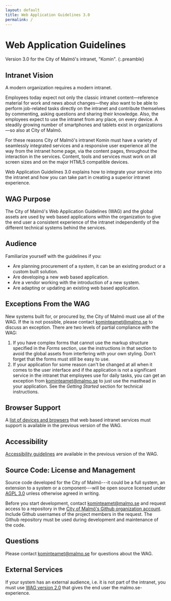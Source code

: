 ```yaml
---
layout: default
title: Web Application Guidelines 3.0
permalink: /
---
```


# Web Application Guidelines

Version 3.0 for the City of Malmö's intranet, "Komin".
{:.preamble}

## Intranet Vision
A modern organization requires a modern intranet.

Employees today expect not only the classic intranet content—reference material for work and news about changes—they also want to be able to perform job-related tasks directly on the intranet and contribute themselves by commenting, asking questions and sharing their knowledge. Also, the employees expect to use the intranet from any place, on every device. A steadily growing number of smartphones and tablets exist in organizations—so also at City of Malmö.

For these reasons City of Malmö's intranet Komin must have a variety of seamlessly integrated services and a responsive user experience all the way from the intranet home page, via the content pages, throughout the interaction in the services. Content, tools and services must work on all screen sizes and on the major HTML5 compatible devices.

Web Application Guidelines 3.0 explains how to integrate your service into
the intranet and how you can take part in creating a superior intranet
experience.

## WAG Purpose
The City of Malmö's Web Application Guidelines (WAG) and the global assets are used by web based applications within the organization to give the end user a consistent experience of the intranet independently of the different technical systems behind the services.

## Audience
Familiarize yourself with the guidelines if you:

* Are planning procurement of a system, it can be an existing product or a custom built solution.
* Are developing a new web based application.
* Are a vendor working with the introduction of a new system.
* Are adapting or updating an existing web based application.

## Exceptions From the WAG
New systems built for, or procured by, the City of Malmö must use all of the WAG. If the is not possible, please contact kominteamet@malmo.se to discuss an exception. There are two levels of partial compliance with the WAG:

1. If you have complex forms that cannot use the markup structure specified in the *Forms* section, use the instructions in that section to avoid the global assets from interfering with your own styling. Don't forget that the forms must still be easy to use.
2. If your application for some reason can't be changed at all when it comes to the user interface and if the application is not a significant service in the intranet that employees use for daily tasks, you can get an exception from kominteamet@malmo.se to just use the masthead in your application. See the *Getting Started* section for technical instructions.

## Browser Support
A [list of devices and browsers](http://malmo.se/Web-Application-Guidelines/Browser-Support.html) that web based intranet services must support is available in the previous version of the WAG.


## Accessibility
[Accessibility guidelines](http://malmo.se/Web-Application-Guidelines/Accessibility.html) are available in the previous version of the WAG.

## Source Code: License and Management
Source code developed for the City of Malmö---it could be a full system, an extension to a system or a component---will be open source licensed under [AGPL 3.0](http://www.gnu.org/licenses/agpl-3.0.txt) unless otherwise agreed in writing.

Before you start development, contact kominteamet@malmo.se and request access to a repository in the [City of Malmö's Github organization account](https://github.com/malmostad). Include Github usernames of the project members in the request. The Github repository must be used during development and maintenance of the code.

## Questions
Please contact kominteamet@malmo.se for questions about the WAG.

## External Services
If your system has an external audience, i.e. it is not part of the intranet, you must use [WAG version 2.0](http://malmo.se/WAG/) that gives the end user the malmo.se-experience.
